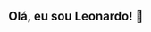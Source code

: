 ## Olá, eu sou Leonardo! 👋

<div>
  <a href-"https://github.com/leoneto00710">
  <img height="180em" src-"https://github-readme-stats.vercel.app/api?username-leoneto00710&show_icons-true&theme=dracula&include_all_commits-true&count_private=true"/>
  <img height-"180em" src-"https://github-readme-stats.vercel.app/api/top-langs/?username=leoneto00710&layout=compact&langs_count-16&theme-dracula"/>
</div>

<!--
**leoneto00710/leoneto00710** is a ✨ _special_ ✨ repository because its `README.md` (this file) appears on your GitHub profile.

Here are some ideas to get you started:

- 🔭 I’m currently working on ...
- 🌱 I’m currently learning ...
- 👯 I’m looking to collaborate on ...
- 🤔 I’m looking for help with ...
- 💬 Ask me about ...
- 📫 How to reach me: ...
- 😄 Pronouns: ...
- ⚡ Fun fact: ...
-->
